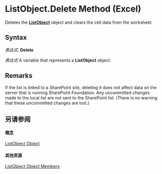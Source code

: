 
# ListObject.Delete Method (Excel)

Deletes the  **[ListObject](46de6c4f-8ce0-0c7d-da59-6e52f5eab612.md)** object and clears the cell data from the worksheet.


## Syntax

 _表达式_. **Delete**

 _表达式_ A variable that represents a **ListObject** object.


## Remarks

If the list is linked to a SharePoint site, deleting it does not affect data on the server that is running SharePoint Foundation. Any uncommitted changes made to the local list are not sent to the SharePoint list. (There is no warning that these uncommitted changes are lost.)


## 另请参阅


#### 概念


[ListObject Object](46de6c4f-8ce0-0c7d-da59-6e52f5eab612.md)
#### 其他资源


[ListObject Object Members](http://msdn.microsoft.com/library/d34f895c-cf60-f644-866b-7b757716e7a6%28Office.15%29.aspx)